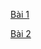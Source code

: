 [Bài 1](https://codelearn.io/learning/java-fundamentals?tab=description&activityId=202&activityType=12)

[Bài 2](https://codelearn.io/learning/java-fundamentals?activityType=12&activityId=203)  

